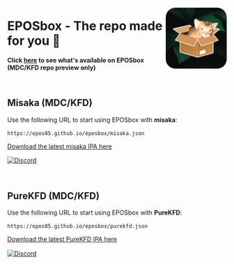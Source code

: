 <p align="right">
  <img align="right" height="140" src="https://raw.githubusercontent.com/EPOS05/eposbox/main/assets/github.png" alt="EPOSbox Logo" style="float: right; border-radius: 10px;"/>
</p>

<h1 align="left">EPOSbox - The repo made for you 🍃</h1>

<p align="left">
  <strong>Click <a href="https://lrdsnow.github.io/lrdsnow/purekfd/pkgviewer.html?repourl=https://epos05.github.io/eposbox/purekfd.json">here</a> to see what's available on EPOSbox (MDC/KFD repo preview only)</strong>
</p>

<br>

## Misaka (MDC/KFD)
Use the following URL to start using EPOSbox with **misaka**:

```
https://epos05.github.io/eposbox/misaka.json
```

[Download the latest misaka IPA here](https://github.com/straight-tamago/misaka/releases/latest)

<a href='https://discord.gg/KSExeZVAGX'><img align='center' alt='Discord' src='https://img.shields.io/discord/1156843198799421490?color=36309d&label=DISCORD&logo=discord&logoColor=white&style=for-the-badge'></a>

<br>

## PureKFD (MDC/KFD)
Use the following URL to start using EPOSbox with **PureKFD**:

```
https://epos05.github.io/eposbox/purekfd.json
```

[Download the latest PureKFD IPA here](https://github.com/Lrdsnow/PureKFD/releases/latest)

<a href='https://discord.gg/hEua3xmgCp'><img align='center' alt='Discord' src='https://img.shields.io/discord/1140456506119176224?color=36309d&label=DISCORD&logo=discord&logoColor=white&style=for-the-badge'></a>
